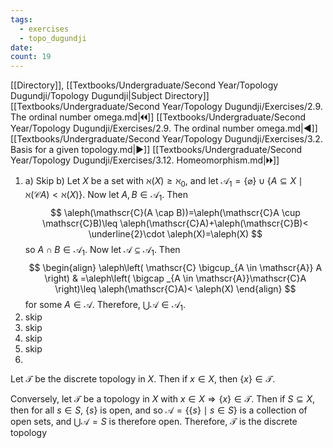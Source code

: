 ```yaml
---
tags:
  - exercises
  - topo_dugundji
date: 
count: 19
---
```

[[Directory]], [[Textbooks/Undergraduate/Second Year/Topology Dugundji/Topology Dugundji|Subject Directory]]
[[Textbooks/Undergraduate/Second Year/Topology Dugundji/Exercises/2.9. The ordinal number omega.md|🞀🞀]] [[Textbooks/Undergraduate/Second Year/Topology Dugundji/Exercises/2.9. The ordinal number omega.md|◀]] [[Textbooks/Undergraduate/Second Year/Topology Dugundji/Exercises/3.2. Basis for a given topology.md|▶]] [[Textbooks/Undergraduate/Second Year/Topology Dugundji/Exercises/3.12. Homeomorphism.md|🞂🞂]]
1. a) Skip
b)
Let $X$ be a set with $\aleph(X)\geq \aleph_{0}$, and let ${} \mathscr{A}_{1}=\{ \varnothing  \} \cup \{ A \subseteq X \mid \aleph(\mathscr{C}A)< \aleph(X) \} {}$. Now let ${} A,\, B \in \mathscr{A}_{1} {}$. Then 
$$
\aleph(\mathscr{C}(A \cap B))=\aleph(\mathscr{C}A \cup \mathscr{C}B)\leq  \aleph(\mathscr{C}A)+\aleph(\mathscr{C}B)< \underline{2}\cdot \aleph(X)=\aleph(X)
$$
so ${} A \cap B \in \mathscr{A}_{1} {}$. Now let ${} \mathscr{A} \subseteq \mathscr{A}_{1} {}$. Then
$$
\begin{align}
\aleph\left( \mathscr{C} \bigcup_{A \in \mathscr{A}} A \right) & =\aleph\left( \bigcap _{A \in \mathscr{A}}\mathscr{C}A \right)\leq  \aleph(\mathscr{C}A)< \aleph(X)
\end{align}
$$
for some ${} A \in \mathscr{A} {}$. Therefore, ${} \bigcup \mathscr{A} \in \mathscr{A}_{1} {}$.
2. skip
3. skip
4. skip
5. skip
6. 
Let $\mathscr{T}$ be the discrete topology in $X$. Then if ${} x \in X {}$, then ${} \{ x \} \in \mathscr{T} {}$.

Conversely, let $\mathscr{T}$ be a topology in $X$ with ${} x \in X\Rightarrow \{ x \} \in \mathscr{T} {}$. Then if ${} S \subseteq X {}$, then for all ${} s \in S {}$, ${} \{ s \} {}$ is open, and so ${} \mathscr{A}=\{ \{ s \} \mid  s \in S \} {}$ is a collection of open sets, and ${} \bigcup \mathscr{A}=S {}$ is therefore open. Therefore, $\mathscr{T}$ is the discrete topology
